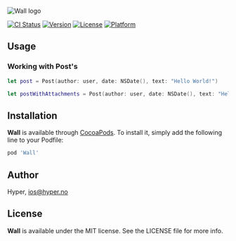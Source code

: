 ![Wall logo](https://raw.githubusercontent.com/hyperoslo/Wall/master/Images/logo-v2.png)

[![CI Status](http://img.shields.io/travis/hyperoslo/Wall.svg?style=flat)](https://travis-ci.org/hyperoslo/Wall)
[![Version](https://img.shields.io/cocoapods/v/Wall.svg?style=flat)](http://cocoadocs.org/docsets/Wall)
[![License](https://img.shields.io/cocoapods/l/Wall.svg?style=flat)](http://cocoadocs.org/docsets/Wall)
[![Platform](https://img.shields.io/cocoapods/p/Wall.svg?style=flat)](http://cocoadocs.org/docsets/Wall)

## Usage

### Working with Post's

```swift
let post = Post(author: user, date: NSDate(), text: "Hello World!")

let postWithAttachments = Post(author: user, date: NSDate(), text: "Hello World!", [Attachment, Attachment])
```

## Installation

**Wall** is available through [CocoaPods](http://cocoapods.org). To install
it, simply add the following line to your Podfile:

```ruby
pod 'Wall'
```

## Author

Hyper, ios@hyper.no

## License

**Wall** is available under the MIT license. See the LICENSE file for more info.
